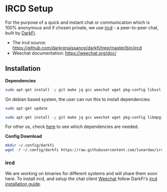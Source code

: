 # IRCD Setup

For the purpose of a quick and instant chat or communication which is 100% anonymous and if chosen private, we use [ircd](https://darkrenaissance.github.io/darkfi/misc/ircd/ircd.html) - a peer-to-peer chat, built by [DarkFi](https://dark.fi). 

* The ircd source: https://github.com/darkrenaissance/darkfi/tree/master/bin/ircd
* Weechat documentation: https://weechat.org/doc/

## Installation

**Dependencies**

```sh
sudo apt-get install -y git make jq gcc weechat wget pkg-config libssl-dev
```
On debian based system, the user can run this to install dependencies:

```sh
sudo apt-get update
```
```sh
sudo apt-get install -y git make jq gcc weechat wget pkg-config libmpg123-dev
```
For other os, check [here](https://darkrenaissance.github.io/darkfi/index.html) to see which dependencies are needed. 

**Config Download**

```sh
mkdir ~/.config/darkfi
wget -P ~/.config/darkfi https://raw.githubusercontent.com/lunardao/ircd/master/ircd_config.toml)https://raw.githubusercontent.com/lunardao/ircd/master/ircd_config.toml
```

### ircd

We are working on binaries for different systems and will share them soon here. To install ircd, and setup the chat client [Weechat](https://weechat.org/files/doc/stable/weechat_user.en.html) follow DarkFi's [ircd installation guide](https://darkrenaissance.github.io/darkfi/misc/ircd/ircd.html).

